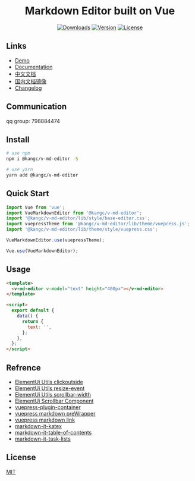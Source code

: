 <h1 align="center">Markdown Editor built on Vue</h1>

<p align="center">
  <a href="https://npmcharts.com/compare/@kangc/v-md-editor?minimal=true"><img src="https://img.shields.io/npm/dm/@kangc/v-md-editor.svg?sanitize=true" alt="Downloads"></a>
  <a href="https://www.npmjs.com/package/@kangc/v-md-editor"><img src="https://img.shields.io/npm/v/@kangc/v-md-editor.svg?sanitize=true" alt="Version"></a>
  <a href="https://www.npmjs.com/package/@kangc/v-md-editor"><img src="https://img.shields.io/npm/l/@kangc/v-md-editor.svg?sanitize=true" alt="License"></a>
</p>

## Links

- [Demo](https://code-farmer-i.github.io/vue-markdown-editor/examples/base-editor.html)
- [Documentation](https://code-farmer-i.github.io/vue-markdown-editor/)
- [中文文档](https://code-farmer-i.github.io/vue-markdown-editor/zh/)
- [国内文档镜像](http://ckang1229.gitee.io/vue-markdown-editor/zh/)
- [Changelog](https://code-farmer-i.github.io/vue-markdown-editor/changelog.html)

## Communication

qq group: 798884474

## Install

```bash
# use npm
npm i @kangc/v-md-editor -S

# use yarn
yarn add @kangc/v-md-editor
```

## Quick Start

```js
import Vue from 'vue';
import VueMarkdownEditor from '@kangc/v-md-editor';
import '@kangc/v-md-editor/lib/style/base-editor.css';
import vuepressTheme from '@kangc/v-md-editor/lib/theme/vuepress.js';
import '@kangc/v-md-editor/lib/theme/style/vuepress.css';

VueMarkdownEditor.use(vuepressTheme);

Vue.use(VueMarkdownEditor);
```

## Usage

```html
<template>
  <v-md-editor v-model="text" height="400px"></v-md-editor>
</template>

<script>
  export default {
    data() {
      return {
        text: '',
      };
    },
  };
</script>
```

## Refrence

- [ElementUi Utils clickoutside](https://github.com/ElemeFE/element/blob/dev/src/utils/clickoutside.js)
- [ElementUi Utils resize-event](https://github.com/ElemeFE/element/blob/dev/src/utils/resize-event.js)
- [ElementUi Utils scrollbar-width](https://github.com/ElemeFE/element/blob/dev/src/utils/scrollbar-width.js)
- [ElementUi Scrollbar Component](https://github.com/ElemeFE/element/tree/dev/packages/scrollbar)
- [vuepress-plugin-container](https://github.com/vuepress/vuepress-community/blob/master/packages/vuepress-plugin-container/src/markdown-it-container.ts)
- [vuepress markdown preWrapper](https://github.com/vuejs/vuepress/blob/master/packages/%40vuepress/markdown/lib/preWrapper.js)
- [vuepress markdown link](https://github.com/vuejs/vuepress/blob/master/packages/%40vuepress/markdown/lib/link.js)
- [markdown-it-katex](https://github.com/waylonflinn/markdown-it-katex/blob/master/index.js)
- [markdown-it-table-of-contents](https://github.com/Oktavilla/markdown-it-table-of-contents/blob/master/index.js)
- [markdown-it-task-lists](https://github.com/revin/markdown-it-task-lists/blob/master/index.js)

## License

[MIT](https://github.com/code-farmer-i/vue-markdown-editor/blob/dev/LICENSE)
